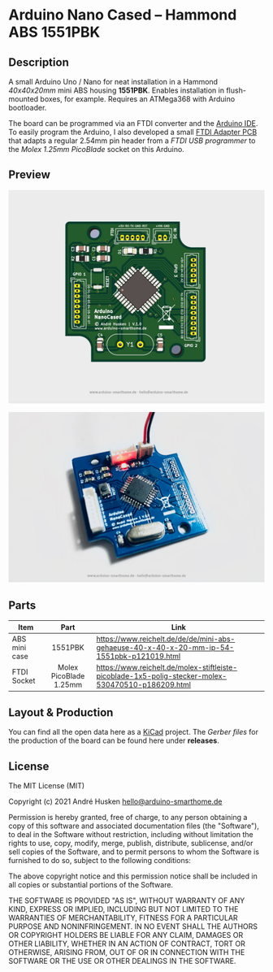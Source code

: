 # Arduino Nano Cased – Hammond ABS 1551PBK

## Description

A small Arduino Uno / Nano for neat installation in a Hammond *40x40x20mm* mini ABS housing **1551PBK**. Enables installation in flush-mounted boxes, for example. Requires an ATMega368 with Arduino bootloader.

The board can be programmed via an FTDI converter and the [Arduino IDE](https://www.arduino.cc/en/software/). To easily program the Arduino, I also developed a small [FTDI Adapter PCB](https://github.com/ArduinoSmarthomeDe/arduino-ftdi-adapter) that adapts a regular 2.54mm pin header from a *FTDI USB programmer* to the *Molex 1.25mm PicoBlade* socket on this Arduino.

## Preview

![](https://github.com/ArduinoSmarthomeDe/arduino-nano-cased/blob/main/preview-3d.jpg)

![](https://github.com/ArduinoSmarthomeDe/arduino-nano-cased/blob/main/preview-pcb-1.jpg)

## Parts

| Item               | Part                    | Link  |
| ------------------ |:-----------------------:| ----- |
| ABS mini case      | 1551PBK         | https://www.reichelt.de/de/de/mini-abs-gehaeuse-40-x-40-x-20-mm-ip-54-1551pbk-p121019.html |
| FTDI Socket      | Molex PicoBlade 1.25mm         | https://www.reichelt.de/molex-stiftleiste-picoblade-1x5-polig-stecker-molex-530470510-p186209.html |

## Layout & Production 

You can find all the open data here as a [KiCad](http://kicad.github.io) project. The *Gerber files* for the production of the board can be found here under **releases**.

## License

The MIT License (MIT)

Copyright (c) 2021 André Husken hello@arduino-smarthome.de

Permission is hereby granted, free of charge, to any person obtaining a copy of this software and associated documentation files (the "Software"), to deal in the Software without restriction, including without limitation the rights to use, copy, modify, merge, publish, distribute, sublicense, and/or sell copies of the Software, and to permit persons to whom the Software is furnished to do so, subject to the following conditions:

The above copyright notice and this permission notice shall be included in all copies or substantial portions of the Software.

THE SOFTWARE IS PROVIDED "AS IS", WITHOUT WARRANTY OF ANY KIND, EXPRESS OR IMPLIED, INCLUDING BUT NOT LIMITED TO THE WARRANTIES OF MERCHANTABILITY, FITNESS FOR A PARTICULAR PURPOSE AND NONINFRINGEMENT. IN NO EVENT SHALL THE AUTHORS OR COPYRIGHT HOLDERS BE LIABLE FOR ANY CLAIM, DAMAGES OR OTHER LIABILITY, WHETHER IN AN ACTION OF CONTRACT, TORT OR OTHERWISE, ARISING FROM, OUT OF OR IN CONNECTION WITH THE SOFTWARE OR THE USE OR OTHER DEALINGS IN THE SOFTWARE.

